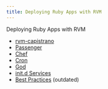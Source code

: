 ```yaml
---
title: Deploying Ruby Apps with RVM
---
```


Deploying Ruby Apps with RVM

- [rvm-capistrano](/deployment/capistrano)
- [Passenger](/deployment/passenger)
- [Chef](/deployment/chef/)
- [Cron](/deployment/cron/)
- [God](/deployment/god/)
- [init.d Services](/deployment/init-d/)
- [Best Practices](/deployment/best-practices/) (outdated)
